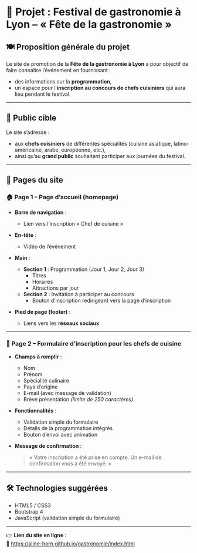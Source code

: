 # 🎉 Projet : Festival de gastronomie à Lyon – « Fête de la gastronomie »

## 🍽️ Proposition générale du projet

Le site de promotion de la **Fête de la gastronomie à Lyon** a pour objectif de faire connaître l’événement en fournissant :

- des informations sur la **programmation**,
- un espace pour l’**inscription au concours de chefs cuisiniers** qui aura lieu pendant le festival.

---

## 🎯 Public cible

Le site s’adresse :

- aux **chefs cuisiniers** de différentes spécialités (cuisine asiatique, latino-américaine, arabe, européenne, etc.),
- ainsi qu’au **grand public** souhaitant participer aux journées du festival.

---

## 📄 Pages du site

### 🏠 Page 1 – Page d’accueil (homepage)

- **Barre de navigation** :
  - Lien vers l’inscription « Chef de cuisine »

- **En-tête** :
  - Vidéo de l’événement

- **Main** :
  - **Section 1** : Programmation (Jour 1, Jour 2, Jour 3)
    - Titres
    - Horaires
    - Attractions par jour
  - **Section 2** : Invitation à participer au concours
    - Bouton d’inscription redirigeant vers la page d’inscription

- **Pied de page (footer)** :
  - Liens vers les **réseaux sociaux**

---

### 📝 Page 2 – Formulaire d’inscription pour les chefs de cuisine

- **Champs à remplir** :
  - Nom
  - Prénom
  - Spécialité culinaire
  - Pays d’origine
  - E-mail (avec message de validation)
  - Brève présentation *(limite de 250 caractères)*

- **Fonctionnalités** :
  - Validation simple du formulaire
  - Détails de la programmation intégrés
  - Bouton d’envoi avec animation

- **Message de confirmation** :
  > « Votre inscription a été prise en compte. Un e-mail de confirmation vous a été envoyé. »

---

## 🛠️ Technologies suggérées

- HTML5 / CSS3
- Bootstrap 4
- JavaScript (validation simple du formulaire)

---

👉 **Lien du site en ligne** :  
🔗 https://aline-horn.github.io/gastronomie/index.html
